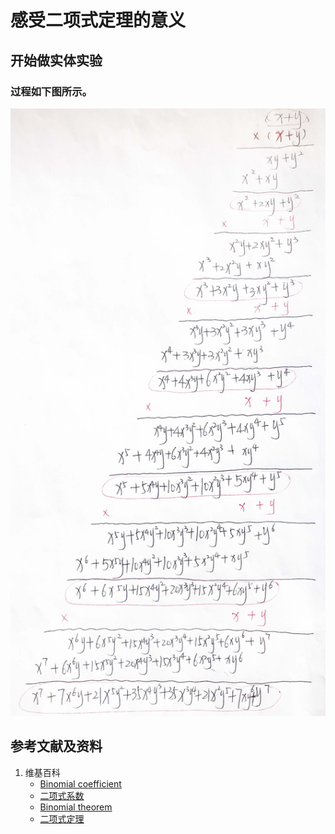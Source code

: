 # 感受二项式定理的意义

## 开始做实体实验

### 过程如下图所示。

![](/images/数论/推导出自然常数e的数值/感受二项式定理的意义/1a1.jpg)

## 参考文献及资料

1. 维基百科
	- [Binomial coefficient](https://en.wikipedia.org/wiki/Binomial_coefficient) 
	- [二项式系数](https://zh.wikipedia.org/wiki/%E4%BA%8C%E9%A0%85%E5%BC%8F%E4%BF%82%E6%95%B8) 
	- [Binomial theorem](https://en.wikipedia.org/wiki/Binomial_theorem) 
	- [二项式定理](https://zh.wikipedia.org/wiki/%E4%BA%8C%E9%A1%B9%E5%BC%8F%E5%AE%9A%E7%90%86) 